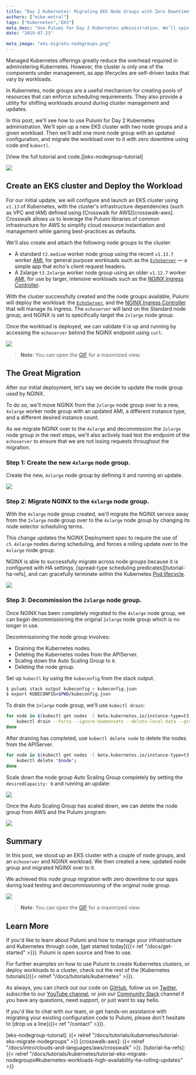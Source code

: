 ```yaml
---
title: "Day 2 Kubernetes: Migrating EKS Node Groups with Zero Downtime"
authors: ["mike-metral"]
tags: ["Kubernetes","EKS"]
meta_desc: "Use Pulumi for Day 2 Kubernetes administration. We’ll spin up a new EKS cluster with two node groups and a given workload. Then we’ll add one more node group with an updated configuration, and migrate the workload over to it with zero downtime using code and kubectl. "
date: "2019-07-23"

meta_image: "eks-migrate-nodegroups.png"
---
```


Managed Kubernetes offerings greatly reduce the overhead required in
administering Kubernetes. However, the cluster is only one of the
components under management, as app lifecycles are self-driven tasks
that vary by workloads.

In Kubernetes, node groups are a useful mechanism for creating pools of resources that can enforce
scheduling requirements. They also provide a utility for shifting
workloads around during cluster management and updates.

In this post, we'll see how to use Pulumi for Day 2 Kubernetes administration.
We'll spin up a new EKS cluster with two node groups and a given workload.
Then we'll add one more node group with an updated configuration, and migrate the workload
over to it with zero downtime using code and `kubectl`.

<!--more-->

[View the full tutorial and code.][eks-nodegroup-tutorial]

![](eks-migrate-nodegroups.png)

## Create an EKS cluster and Deploy the Workload

For our initial update, we will configure and launch an EKS cluster using
`v1.13` of Kubernetes, with the cluster's infrastructure dependencies 
(such as VPC and IAM) defined using [Crosswalk for AWS][crosswalk-aws].
Crosswalk allows us to leverage the Pulumi libraries of common infrastructure
for AWS to simplify cloud resource instantiation and management while gaining
best-practices as defaults.

We'll also create and attach the following node groups to the cluster:

* A standard `t2.medium` worker node group using the recent `v1.13.7` worker [AMI][eks-amis], for general purpose workloads such as the [`EchoServer`][echoserver] &mdash; a simple app that echo's client request headers.
* A 2xlarge `t3.2xlarge` worker node group using an older `v1.12.7` worker [AMI][eks-amis], for use by larger, intensive workloads such as the [NGINX Ingress Controller][ingress-nginx].

With the cluster successfully created and the node groups available, Pulumi
will deploy the workload: the [`EchoServer`][echoserver], and the [NGINX Ingress Controller][ingress-nginx] that will manage its ingress.
The `echoserver` will land on the Standard node group, and NGINX is set
to specifically target the `2xlarge` node group.

Once the workload is deployed, we can validate it is up and running by accessing
the `echoserver` behind the NGINX endpoint using `curl`:

![](k8s-cluster-workload.gif)

> **Note**: You can open the <a href="./k8s-cluster-workload.gif" target="_blank">GIF</a> for a maximized view.

## The Great Migration

After our initial deployment, let's say we decide to update the node group used by NGINX.

To do so, we'll move NGINX from the `2xlarge` node group over to a new, `4xlarge` worker
node group with an updated AMI, a different instance type, and a different desired instance count.

As we migrate NGINX over to the `4xlarge` and decommission the `2xlarge` node
group in the next steps, we'll also actively load test the endpoint of the
`echoserver` to ensure that we are not losing requests throughout the migration.

### Step 1: Create the new `4xlarge` node group.

Create the new, `4xlarge` node group by defining it and running an update.

![](new-4xlarge.png)

### Step 2: Migrate NGINX to the `4xlarge` node group.

With the `4xlarge` node group created, we'll migrate the NGINX service away
from the `2xlarge` node group over to the `4xlarge` node group by changing
its node selector scheduling terms.

This change updates the NGINX Deployment spec to require the use of
`c5.4xlarge` nodes during scheduling, and forces a rolling update over to the
`4xlarge` node group.

NGINX is able to successfully migrate across node groups because it is
configured with HA settings, [spread-type scheduling predicates][tutorial-ha-refs],
and can gracefully terminate within the Kubernetes [Pod lifecycle][pod-lifecycle].

![](migrate-nginx-4xlarge.png)

### Step 3: Decommission the `2xlarge` node group.

Once NGINX has been completely migrated to the `4xlarge` node group, we can
begin decommissioning the original `2xlarge` node group which is no longer in use.

Decommissioning the node group involves:

  * Draining the Kubernetes nodes.
  * Deleting the Kubernetes nodes from the APIServer.
  * Scaling down the Auto Scaling Group to `0`.
  * Deleting the node group.

Set up `kubectl` by using the `kubeconfig` from the stack output.

```bash
$ pulumi stack output kubeconfig > kubeconfig.json
$ export KUBECONFIG=$PWD/kubeconfig.json
```

To drain the `2xlarge` node group, we'll use `kubectl drain`:

```bash
for node in $(kubectl get nodes -l beta.kubernetes.io/instance-type=t3.2xlarge -o=name); do
    kubectl drain --force --ignore-daemonsets --delete-local-data --grace-period=10 "$node";
done
```

After draining has completed, use `kubectl delete node` to delete the nodes from the APIServer.

```bash
for node in $(kubectl get nodes -l beta.kubernetes.io/instance-type=t3.2xlarge -o=name); do
    kubectl delete "$node";
done
```

Scale down the node group Auto Scaling Group completely by setting
the `desiredCapacity: 0` and running an update:

![](scale-down-ng-2xlarge.png)

Once the Auto Scaling Group has scaled down, we can delete the node group from
AWS and the Pulumi program:

![](remove-ng-2xlarge.png)

## Summary

In this post, we stood up an EKS cluster with a couple of node groups, and an
`echoserver` and NGINX workload. We then created a new, updated node group and
migrated NGINX over to it.

We achieved this node group migration with zero downtime to our apps during
load testing and decommissioning of the original node group.

![](eks-migration.gif)

> **Note**: You can open the <a href="./eks-migration.gif" target="_blank">GIF</a> for a maximized view.

## Learn More

If you'd like to learn about Pulumi and how to manage your
infrastructure and Kubernetes through code, [get started today]({{< ref "/docs/get-started" >}}). Pulumi is open source and free to
use.

For further examples on how to use Pulumi to create Kubernetes
clusters, or deploy workloads to a cluster, check out the rest of the
[Kubernetes tutorials]({{< relref "/docs/tutorials/kubernetes" >}}).

As always, you can check out our code on
[GitHub](https://github.com/pulumi), follow us on
[Twitter](https://twitter.com/pulumicorp), subscribe to our [YouTube
channel](https://www.youtube.com/channel/UC2Dhyn4Ev52YSbcpfnfP0Mw), or
join our [Community Slack](https://slack.pulumi.com/) channel if you have
any questions, need support, or just want to say hello.

If you'd like to chat with our team, or get hands-on assistance with
migrating your existing configuration code to Pulumi, please don't hesitate to [drop us a line]({{< ref "/contact" >}}).

[eks-amis]: https://docs.aws.amazon.com/eks/latest/userguide/eks-optimized-ami.html
[ingress-nginx]: https://github.com/kubernetes/ingress-nginx
[echoserver]: https://github.com/kubernetes-retired/contrib/blob/master/ingress/echoheaders/echo-app.yaml
[pod-lifecycle]: https://kubernetes.io/docs/concepts/workloads/pods/pod/#termination-of-pods
[eks-nodegroup-tutorial]: {{< relref "/docs/tutorials/kubernetes/tutorial-eks-migrate-nodegroups" >}}
[crosswalk-aws]: {{< relref "/docs/intro/clouds-and-languages/aws/crosswalk" >}}.
[tutorial-ha-refs]: {{< relref "/docs/tutorials/kubernetes/tutorial-eks-migrate-nodegroups#kubernetes-workloads-high-availability-ha-rolling-updates" >}}
